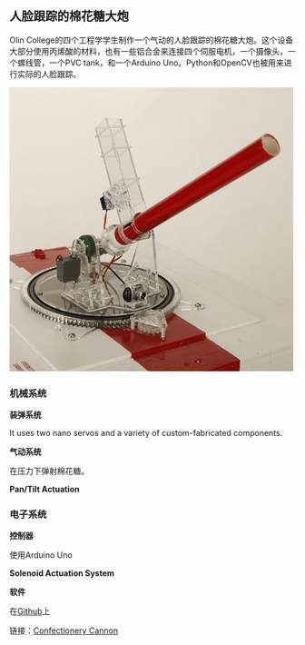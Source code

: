 ## 人脸跟踪的棉花糖大炮 ##

Olin College的四个工程学学生制作一个气动的人脸跟踪的棉花糖大炮。这个设备大部分使用丙烯酸的材料，也有一些铝合金来连接四个伺服电机，一个摄像头，一个螺线管，一个PVC tank，和一个Arduino Uno。Python和OpenCV也被用来进行实际的人脸跟踪。

![](./img/4.jpg)

### 机械系统 ##

**装弹系统**

It uses two nano servos and a variety of custom-fabricated components.

**气动系统**

在压力下弹射棉花糖。

**Pan/Tilt Actuation**

### 电子系统 ###

**控制器**

使用Arduino Uno

**Solenoid Actuation System**

**软件**

在[Github](https://github.com/fbourke/confectionerycannon/tree/master)上

链接：[Confectionery Cannon](http://confectionerycannon.com/index.html)
